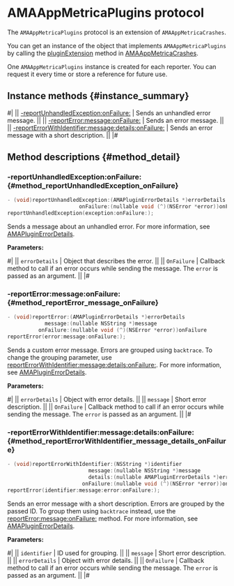 # AMAAppMetricaPlugins protocol

The `AMAAppMetricaPlugins` protocol is an extension of `AMAAppMetricaCrashes`.

You can get an instance of the object that implements `AMAAppMetricaPlugins` by calling the [pluginExtension](AMAAppMetricaCrashes.md#method_pluginExtension) method in [AMAAppMetricaCrashes](AMAAppMetricaCrashes.md).

One `AMAAppMetricaPlugins` instance is created for each reporter. You can request it every time or store a reference for future use.

## Instance methods {#instance_summary}

#|
|| [-reportUnhandledException:onFailure:](#method_reportUnhandledException_onFailure) | Sends an unhandled error message. ||
|| [-reportError:message:onFailure:](#method_reportError_message_onFailure) | Sends an error message. ||
|| [-reportErrorWithIdentifier:message:details:onFailure:](#method_reportErrorWithIdentifier_message_details_onFailure) | Sends an error message with a short description. ||
|#

## Method descriptions {#method_detail}

### -reportUnhandledException:onFailure: {#method_reportUnhandledException_onFailure}

```objectivec translate=no
- (void)reportUnhandledException:(AMAPluginErrorDetails *)errorDetails
                       onFailure:(nullable void (^)(NSError *error))onFailure
reportUnhandledException(exception:onFailure:);
```

Sends a  message about an unhandled error. For more information, see [AMAPluginErrorDetails](AMAPluginErrorDetails.md).

**Parameters:**

#|
|| `errorDetails` | Object that describes the error. ||
|| `OnFailure` | Callback method to call if an error occurs while sending the message. The `error` is passed as an argument. ||
|#

### -reportError:message:onFailure: {#method_reportError_message_onFailure}

```objectivec translate=no
- (void)reportError:(AMAPluginErrorDetails *)errorDetails
            message:(nullable NSString *)message
          onFailure:(nullable void (^)(NSError *error))onFailure
reportError(error:message:onFailure:);
```

Sends a custom error message. Errors are grouped using `backtrace`. To change the grouping parameter, use [reportErrorWithIdentifier:message:details:onFailure:](#method_reportErrorWithIdentifier_message_details_onFailure). For more information, see [AMAPluginErrorDetails](AMAPluginErrorDetails.md).

**Parameters:**

#|
|| `errorDetails` | Object with error details. ||
|| `message` | Short error description. ||
|| `OnFailure` | Callback method to call if an error occurs while sending the message. The `error` is passed as an argument. ||
|#

### -reportErrorWithIdentifier:message:details:onFailure: {#method_reportErrorWithIdentifier_message_details_onFailure}

```objectivec translate=no
- (void)reportErrorWithIdentifier:(NSString *)identifier
                          message:(nullable NSString *)message
                          details:(nullable AMAPluginErrorDetails *)errorDetails
                        onFailure:(nullable void (^)(NSError *error))onFailure
reportError(identifier:message:error:onFailure:);
```

Sends an error message with a short description. Errors are grouped by the passed ID. To group them using `backtrace` instead, use the [reportError:message:onFailure:](#method_reportError_message_onFailure) method. For more information, see [AMAPluginErrorDetails](AMAPluginErrorDetails.md).


**Parameters:**

#|
|| `identifier` | ID used for grouping. ||
|| `message` | Short error description. ||
|| `errorDetails` | Object with error details.  ||
|| `OnFailure` | Callback method to call if an error occurs while sending the message. The `error` is passed as an argument. ||
|#
